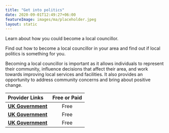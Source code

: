 ```yaml
---
title: "Get into politics"
date: 2020-09-01T12:49:27+06:00
featureImage: images/ma/placeholder.jpeg
layout: static
---
```


Learn about how you could become a local councillor.

Find out how to become a local councillor in your area and find out if local politics is something for you.

Becoming a local councillor is important as it allows individuals to represent their community, influence decisions that affect their area, and work towards improving local services and facilities. It also provides an opportunity to address community concerns and bring about positive change.

| Provider Links      | Free or Paid  |  
| :-----------          | :--------------:      |  
| [**UK Government**](https://www.gov.uk/government/get-involved/take-part/become-a-councillor) | Free | 
| [**UK Government**](https://www.local.gov.uk/our-support/councillor-and-officer-development/councillor-hub/role-councillor) | Free | 
| [**UK Government**](https://www.local.gov.uk/be-councillor/becoming-councillor-0) | Free | 
  

<br/><br/>






